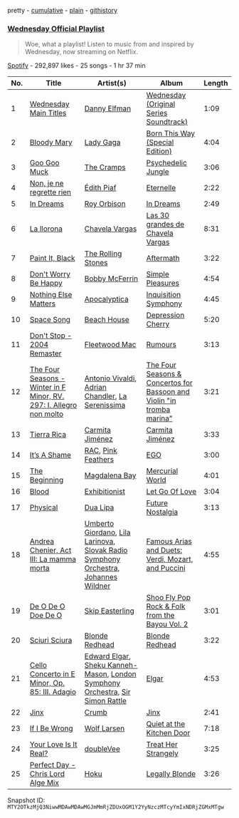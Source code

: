 pretty - [cumulative](/playlists/cumulative/37i9dQZF1DXbyvJ0pcthaD.md) - [plain](/playlists/plain/37i9dQZF1DXbyvJ0pcthaD) - [githistory](https://github.githistory.xyz/mackorone/spotify-playlist-archive/blob/main/playlists/plain/37i9dQZF1DXbyvJ0pcthaD)

### [Wednesday Official Playlist](https://open.spotify.com/playlist/37i9dQZF1DXbyvJ0pcthaD)

> Woe, what a playlist! Listen to music from and inspired by Wednesday, now streaming on Netflix.

[Spotify](https://open.spotify.com/user/spotify) - 292,897 likes - 25 songs - 1 hr 37 min

| No. | Title | Artist(s) | Album | Length |
|---|---|---|---|---|
| 1 | [Wednesday Main Titles](https://open.spotify.com/track/3dd9uXh41vmFLO3UvqLJL6) | [Danny Elfman](https://open.spotify.com/artist/5qBZETtyzfYnXOobDXbmcD) | [Wednesday \(Original Series Soundtrack\)](https://open.spotify.com/album/2uuGxhpcN88ctFFHAYOzxF) | 1:09 |
| 2 | [Bloody Mary](https://open.spotify.com/track/11BKm0j4eYoCPPpCONAVwA) | [Lady Gaga](https://open.spotify.com/artist/1HY2Jd0NmPuamShAr6KMms) | [Born This Way \(Special Edition\)](https://open.spotify.com/album/5maeycU97NHBgwRr2h2A4O) | 4:04 |
| 3 | [Goo Goo Muck](https://open.spotify.com/track/3EEd6ldsPat620GVYMEhOP) | [The Cramps](https://open.spotify.com/artist/4lYtGx5NZQJHsMyhHc5iz3) | [Psychedelic Jungle](https://open.spotify.com/album/111E8uRgwGQo9YJJBvpALn) | 3:06 |
| 4 | [Non, je ne regrette rien](https://open.spotify.com/track/3dkIE8P7hvl3tHl9KSb6dA) | [Édith Piaf](https://open.spotify.com/artist/1WPcVNert9hn7mHsPKDn7j) | [Eternelle](https://open.spotify.com/album/2k3nz0I7mJzegtkooii4za) | 2:22 |
| 5 | [In Dreams](https://open.spotify.com/track/5YsyqcewwE0c1ukzHVciS3) | [Roy Orbison](https://open.spotify.com/artist/0JDkhL4rjiPNEp92jAgJnS) | [In Dreams](https://open.spotify.com/album/1Mur3hTEWtYHqGku4d9ySm) | 2:49 |
| 6 | [La llorona](https://open.spotify.com/track/21VxAmhZn3p0kdb0jXu4Ry) | [Chavela Vargas](https://open.spotify.com/artist/0WC6O2ZzUcDYvcmt2mGh8c) | [Las 30 grandes de Chavela Vargas](https://open.spotify.com/album/5PBV4NRJsndZpe2cbIejt2) | 8:31 |
| 7 | [Paint It, Black](https://open.spotify.com/track/63T7DJ1AFDD6Bn8VzG6JE8) | [The Rolling Stones](https://open.spotify.com/artist/22bE4uQ6baNwSHPVcDxLCe) | [Aftermath](https://open.spotify.com/album/72qrnM4yUNMDDlWiqKc8iY) | 3:22 |
| 8 | [Don't Worry Be Happy](https://open.spotify.com/track/4hObp5bmIJ3PP3cKA9K9GY) | [Bobby McFerrin](https://open.spotify.com/artist/2FjkZT851ez950cyPjeYid) | [Simple Pleasures](https://open.spotify.com/album/4zhRkgoZKC2xCPPys1gK4b) | 4:54 |
| 9 | [Nothing Else Matters](https://open.spotify.com/track/3uErbNGaNIPJkRlMrLxR9Z) | [Apocalyptica](https://open.spotify.com/artist/4Lm0pUvmisUHMdoky5ch2I) | [Inquisition Symphony](https://open.spotify.com/album/6leqa6QQESn76w64IdN9yQ) | 4:45 |
| 10 | [Space Song](https://open.spotify.com/track/7H0ya83CMmgFcOhw0UB6ow) | [Beach House](https://open.spotify.com/artist/56ZTgzPBDge0OvCGgMO3OY) | [Depression Cherry](https://open.spotify.com/album/194CqC2Zi0kUFEPWedb3qr) | 5:20 |
| 11 | [Don't Stop \- 2004 Remaster](https://open.spotify.com/track/4bEb3KE4mSKlTFjtWJQBqO) | [Fleetwood Mac](https://open.spotify.com/artist/08GQAI4eElDnROBrJRGE0X) | [Rumours](https://open.spotify.com/album/1bt6q2SruMsBtcerNVtpZB) | 3:13 |
| 12 | [The Four Seasons \- Winter in F Minor, RV\. 297: I\. Allegro non molto](https://open.spotify.com/track/0ROMalDdNg3L2HoZP4qFyJ) | [Antonio Vivaldi](https://open.spotify.com/artist/2QOIawHpSlOwXDvSqQ9YJR), [Adrian Chandler](https://open.spotify.com/artist/7qJsLLT3iv2Uc0XbpnmEKz), [La Serenissima](https://open.spotify.com/artist/15PIcAgtP1zCipRK3sniUN) | [The Four Seasons & Concertos for Bassoon and Violin "in tromba marina"](https://open.spotify.com/album/1mSVDEox7b18dnZ4Iblnkb) | 3:21 |
| 13 | [Tierra Rica](https://open.spotify.com/track/67loy4ECyK5Wg0ZPl2P67k) | [Carmita Jiménez](https://open.spotify.com/artist/6xe8KyUZf4VP7cw5kpWpFY) | [Carmita Jiménez](https://open.spotify.com/album/4PnMS4kDYJ9clQTIcEF2p6) | 3:33 |
| 14 | [It’s A Shame](https://open.spotify.com/track/4DoWwjW93HS2p0SahEQ2qR) | [RAC](https://open.spotify.com/artist/4AGwPDdh1y8hochNzHy5HC), [Pink Feathers](https://open.spotify.com/artist/5G46oA5vyTUNhJkAyqmGmW) | [EGO](https://open.spotify.com/album/4soSC3Y3hkAczeDVklfp34) | 3:00 |
| 15 | [The Beginning](https://open.spotify.com/track/5xoMRan7YOKvYL6vueYugk) | [Magdalena Bay](https://open.spotify.com/artist/1oPRcJUkloHaRLYx0olBLJ) | [Mercurial World](https://open.spotify.com/album/1ERrUvG31thFCxdwWUoJrY) | 4:01 |
| 16 | [Blood](https://open.spotify.com/track/2KgUfq542PMh2oImJz7W7T) | [Exhibitionist](https://open.spotify.com/artist/2L4hIKcvgn76KaB7D9X5iZ) | [Let Go Of Love](https://open.spotify.com/album/4UvzxGsJRbfoAHxQ5QHV1k) | 3:04 |
| 17 | [Physical](https://open.spotify.com/track/3AzjcOeAmA57TIOr9zF1ZW) | [Dua Lipa](https://open.spotify.com/artist/6M2wZ9GZgrQXHCFfjv46we) | [Future Nostalgia](https://open.spotify.com/album/7fJJK56U9fHixgO0HQkhtI) | 3:13 |
| 18 | [Andrea Chenier, Act III: La mamma morta](https://open.spotify.com/track/0i0XoLRtl0Ece1XTTXalwZ) | [Umberto Giordano](https://open.spotify.com/artist/2vedxcgUX1uom0dCE4xTTj), [Lila Larinova](https://open.spotify.com/artist/0VCsEU7pBDeEiEha4eDTml), [Slovak Radio Symphony Orchestra](https://open.spotify.com/artist/428GNN7qZnTsMaK3SfPo6D), [Johannes Wildner](https://open.spotify.com/artist/3QEztQUVjL5FGxXuP70mJQ) | [Famous Arias and Duets: Verdi, Mozart, and Puccini](https://open.spotify.com/album/5xMNb7LpbNr1kPhcv4xfjN) | 4:55 |
| 19 | [De O De O Doe De O](https://open.spotify.com/track/1VS1KRKgRlMkavRrJb5DTb) | [Skip Easterling](https://open.spotify.com/artist/7Ljeb35EACw2LCUxhvRHtY) | [Shoo Fly Pop Rock & Folk from the Bayou Vol\. 2](https://open.spotify.com/album/6ltSt6HeiPjcyapn9lVUbg) | 3:01 |
| 20 | [Sciuri Sciura](https://open.spotify.com/track/69KrUizJaQziApPaMTL0yc) | [Blonde Redhead](https://open.spotify.com/artist/5isqImG0rLfAgBJSPMEVXF) | [Blonde Redhead](https://open.spotify.com/album/4oQTioeIg4j1jMyhUvX6tp) | 3:22 |
| 21 | [Cello Concerto in E Minor, Op\. 85: III\. Adagio](https://open.spotify.com/track/1H8N7ONl0vFj3gJiAe0h36) | [Edward Elgar](https://open.spotify.com/artist/430byzy0c5bPn5opiu0SRd), [Sheku Kanneh\-Mason](https://open.spotify.com/artist/6OTr0YwLwGdv7mlmX27hRX), [London Symphony Orchestra](https://open.spotify.com/artist/5yxyJsFanEAuwSM5kOuZKc), [Sir Simon Rattle](https://open.spotify.com/artist/4GQwgdcDQwqtcHICjUNndp) | [Elgar](https://open.spotify.com/album/3PwJLGFcKrecmaRbJQYMSg) | 4:53 |
| 22 | [Jinx](https://open.spotify.com/track/3t5htCiGucfhAQjm88U3K9) | [Crumb](https://open.spotify.com/artist/4kSGbjWGxTchKpIxXPJv0B) | [Jinx](https://open.spotify.com/album/6DxidEI7EhF8md8ev83iNY) | 2:41 |
| 23 | [If I Be Wrong](https://open.spotify.com/track/2wwko1N7dVjpsHt5Ca9be3) | [Wolf Larsen](https://open.spotify.com/artist/1din3PtISOIqZrcNvGLoyc) | [Quiet at the Kitchen Door](https://open.spotify.com/album/5zQuH90HZTS3polThsRVG7) | 7:18 |
| 24 | [Your Love Is It Real?](https://open.spotify.com/track/5AGYajXy8psPb1d18TC20G) | [doubleVee](https://open.spotify.com/artist/44ctaVe3os7HsW3ad0JbIt) | [Treat Her Strangely](https://open.spotify.com/album/160v3MwjFlmnBYCFXbTxzH) | 3:25 |
| 25 | [Perfect Day \- Chris Lord Alge Mix](https://open.spotify.com/track/0frKt739Ov9vvKS3JRu5Vi) | [Hoku](https://open.spotify.com/artist/7ftZLBtMuNBXnnDFKbAblK) | [Legally Blonde](https://open.spotify.com/album/4ahahKSnwRkqMcJrC8uguE) | 3:26 |

Snapshot ID: `MTY2OTkzMjQ3NiwwMDAwMDAwMGJmMmRjZDUxOGM1Y2YyNzczMTcyYmIxNDRjZGMxMTgw`
